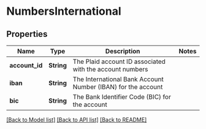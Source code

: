 # NumbersInternational

## Properties

Name | Type | Description | Notes
------------ | ------------- | ------------- | -------------
**account_id** | **String** | The Plaid account ID associated with the account numbers | 
**iban** | **String** | The International Bank Account Number (IBAN) for the account | 
**bic** | **String** | The Bank Identifier Code (BIC) for the account | 

[[Back to Model list]](../README.md#documentation-for-models) [[Back to API list]](../README.md#documentation-for-api-endpoints) [[Back to README]](../README.md)


